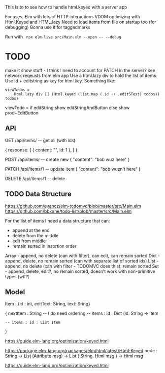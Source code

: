 This is to to see how to handle html.keyed with a server app

Focuses: Elm with lots of HTTP interactions
VDOM optimizing with Html.Keyed and HTML.lazy
Need to load items from file on startup too (for debugging)
Gonna use it for taggedmarks

Run with ` npx elm-live src/Main.elm --open -- --debug`

# TODO

make it show stuff - I think I need to account for PATCH in the server? see network reqeusts from elm app
Use a html.lazy div to hold the list of items. Use id + editstring as key for html.key. Something like:

```
viewTodos =
    Html.lazy div [] (Html.keyed (list.map (.id ++ .editSText) todos)) todos)
```

viewTodo = if editString show editStringAndButton else show prod+EditButton


## API

GET /api/items/  -- get all (with ids)

{
  response: [ { content: "", id: 1 },  ]
}


POST /api/items/ -- create new
{
  "content": "bob wuz here"
}

PATCH /api/items/1 -- update item
{
  "content": "bob wuzn't here"
}

DELETE /api/items/1 -- delete

## TODO Data Structure

https://github.com/evancz/elm-todomvc/blob/master/src/Main.elm
https://github.com/bbkane/todo-list/blob/master/src/Main.elm

For the list of items I need a data structure that can:

- append at the end
- delete from the middle
- edit from middle
- remain sorted in insortion order

Array - append, no delete (can with filter), can edit, can remain sorted
Dict - append, delete, no remain sorted (can with separate list of sorted ids)
List - append, no delete (can with filter - TODOMVC does this), remain sorted
Set - append, delete, edit?, no remain sorted, doesn't work with non-primitive types (wtf?)


## Model



Item : {id : int, editText: String, text: Sring}

{
    nextItem : String
    -- I do need ordering
    -- items : id : Dict (id: String -> Item

    -- items : id : List Item
}

https://guide.elm-lang.org/optimization/keyed.html

https://package.elm-lang.org/packages/elm/html/latest/Html-Keyed
node :
    String
    -> List (Attribute msg)
    -> List ( String, Html msg )
    -> Html msg

https://guide.elm-lang.org/optimization/keyed.html

